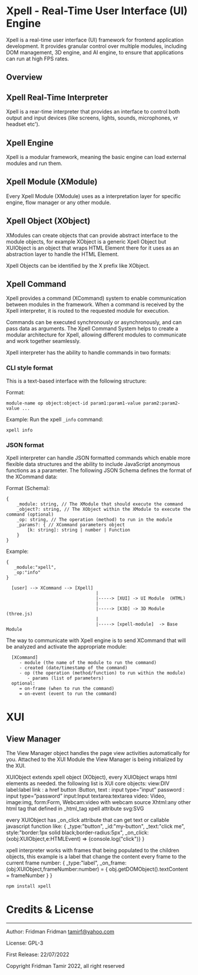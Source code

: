 # Xpell - Real-Time User Interface (UI) Engine

Xpell is a real-time user interface (UI) framework for frontend application development. It provides granular control over multiple modules, including DOM management, 3D engine, and AI engine, to ensure that applications can run at high FPS rates.


## Overview

## Xpell Real-Time Interpreter 
Xpell is a rear-time interpreter that provides an interface to control both output and input devices (like screens, lights, sounds, microphones, vr headset etc').


  

## Xpell Engine

Xpell is a modular framework, meaning the basic engine can load external modules and run them. 

## Xpell Module (XModule)

Every Xpell Module (XModule) uses as a interpretation layer for specific engine, flow manager or any other module.



## Xpell Object (XObject)

XModules can create objects that can provide abstract interface to the module objects, for example XObject is a generic Xpell Object but XUIObject is an object that wraps HTML Element there for it uses as an abstraction layer to handle the HTML Element.

Xpell Objects can be identified by the X prefix like XObject.

## Xpell Command

Xpell provides a command (XCommand) system to enable communication between modules in the framework. When a command is received by the Xpell interpreter, it is routed to the requested module for execution.

Commands can be executed synchronously or asynchronously, and can pass data as arguments. The Xpell Command System helps to create a modular architecture for Xpell, allowing different modules to communicate and work together seamlessly.

Xpell interpreter has the ability to handle commands in two formats:

### CLI style format

This is a text-based interface with the following structure:

Format:
```
module-name op object:object-id param1:param1-value param2:param2-value ...
```

Example: 
Run the xpell `_info` command: 
```
xpell info
```

### JSON format

Xpell interpreter can handle JSON formatted commands which enable more flexible data structures and the ability to include JavaScript anonymous functions as a parameter. The following JSON Schema defines the format of the XCommand data:

Format (Schema):
```
{
    _module: string, // The XModule that should execute the command
    _object?: string, // The XObject within the XModule to execute the command (optional)
    _op: string, // The operation (method) to run in the module
    _params?: { // XCommand parameters object
        [k: string]: string | number | Function
    }
}
```
Example: 
```
{
   _module:"xpell",
   _op:"info"
}
```

```
  [user] --> XCommand --> [Xpell]  
                                  |  
                                  |-----> [XUI] -> UI Module  (HTML)
                                  |  
                                  |-----> [X3D] -> 3D Module (three.js)  
                                  |  
                                  |-----> [xpell-module]  -> Base Module
```   

The way to communicate with Xpell engine is to send XCommand that will be analyzed and activate the appropriate module:

```
  [XCommand]
     - module (the name of the module to run the command)
     - created (date/timestamp of the command)
     - op (the operation (method/function) to run within the module)
        - params (list of parameters)
  optional:
     = on-frame (when to run the command)
     = on-event (event to run the command)
```


# XUI

## View Manager
The View Manager object handles the page view activities automatically for you.
Attached to the XUI Module the View Manager is being initialized by the XUI.



XUIObject extends xpell object (XObject), every XUIObject wraps html elements as needed. the following list is XUI core objects:
view:DIV
label:label
link : a href
button :Button,
text : input type=”input”
password : input type=”password”
input:Input
textarea:textarea
video: Video,
image:img,
form:Form,
Webcam:video with webcam source
Xhtml:any other html tag that defined in _html_tag xpell attribute
svg:SVG


every XUIObject has _on_click attribute that can get text or callable javascript function like:
{
   _type:"button",
   _id:"my-button",
   _text:"click me",
   style:"border:1px solid black;border-radius:5px",
   _on_click:(xobj:XUIObject,e:HTMLEvent) => {console.log("click")}
}


xpell interpreter works with frames that being populated to the children objects, this example is a label that change the content every frame to the current frame number:
{
   _type:"label",
   _on_frame:(obj:XUIObject,frameNumber:number) = {
      obj.getDOMObject().textContent = frameNumber
   }
}




```
npm install xpell
```




# Credits & License

 ---

 Author: Fridman Fridman <tamirf@yahoo.com>

 License:  GPL-3 

 First Release: 22/07/2022

 Copyright Fridman Tamir 2022, all right reserved




 